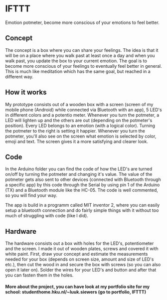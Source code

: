 # IFTTT
Emotion potmeter, become more conscious of your emotions to feel better.

## Concept
The concept is a box where you can share your feelings. The idea is that it will be on a place where you walk past at least once a day and when you walk past, you update the box to your current emotion. The goal is to become more conscious of your feelings to eventually feel better in general. This is much like meditation which has the same goal, but reached in a different way.

## How it works
My prototype consists out of a wooden box with a screen (screen of my mobile phone (Android) while connected via Bluetooth with an app), 5 LED's in different colors and a potentio meter. Whenever you turn the potmeter, a LED will lighten up and the others are out (depending on the potmeter's position). Every LED belongs to an emotion (with a logical color). Turning the potmeter to the right is setting it happier. Whenever you turn the potmeter, you'll also see on the screen what emotion is selected by color, emoji and text. The screen gives it a more satisfying and clearer look.

## Code
In the Arduino folder you can find the code of how the LED's are turned on/off by turning the potmeter and changing it's value. The value of the potmeter gets also sent to other devices (connected with Bluetooth through a specific app) by this code through the Serial by using pin 1 of the Arduino (TX) and a Bluetooth module like the HC-05. The code is well commented, so you will find your way.

The app is build in a programm called MIT inventor 2, where you can easily setup a bluetooth connection and do fairly simple things with it without too much of struggling with code (like I did).

## Hardware
The hardware consists out a box with holes for the LED's, potentiometer and the screen. I made it out of wooden plates, screws and covered it with white paint. First, draw your concept and estimate the measurements needed for your box (depends on screen size, amount and size of LED's etc.), then cut the wood in and secure the box with screws (so you can also open it later on). Solder the wires for your LED's and button and after that you can fasten them in the holes.

#### More about the project, you can have look at my portfolio site for my school: studenthome.hku.nl/~luuk.siewers (go to portfolio, IFTTT)
